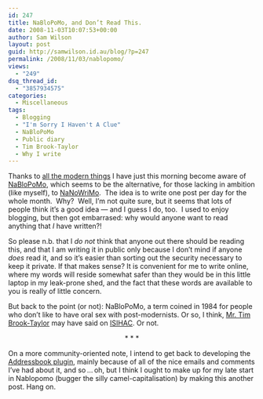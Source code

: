 ```yaml
---
id: 247
title: NaBloPoMo, and Don’t Read This.
date: 2008-11-03T10:07:53+00:00
author: Sam Wilson
layout: post
guid: http://samwilson.id.au/blog/?p=247
permalink: /2008/11/03/nablopomo/
views:
  - "249"
dsq_thread_id:
  - "3857934575"
categories:
  - Miscellaneous
tags:
  - Blogging
  - "I'm Sorry I Haven't A Clue"
  - NaBloPoMo
  - Public diary
  - Tim Brook-Taylor
  - Why I write
---
```

Thanks to [all the modern things](http://brianna.modernthings.org/article/160/nablopomo "All The Modern Things (Brianna)") I have just this morning become aware of [NaBloPoMo](http://nablopomo.ning.com/ "National Blog Posting Month"), which seems to be the alternative, for those lacking in ambition (like myself), to [NaNoWriMo](http://www.nanowrimo.org/ "National Novel Writing Month").  The idea is to write one post per day for the whole month.  Why?  Well, I’m not quite sure, but it seems that lots of people think it’s a good idea — and I guess I do, too.  I used to enjoy blogging, but then got embarrased: why would anyone want to read anything that _I_ have written?!

So please n.b. that I _do not_ think that anyone out there should be reading this, and that I am writing it in public only because I don’t mind if anyone _does_ read it, and so it’s easier than sorting out the security necessary to keep it private. If that makes sense? It is convenient for me to write online, where my words will reside somewhat safer than they would be in this little laptop in my leak-prone shed, and the fact that these words are available to you is really of little concern.

But back to the point (or not): NaBloPoMo, a term coined in 1984 for people who don’t like to have oral sex with post-modernists. Or so, I think, [Mr. Tim Brook-Taylor](http://en.wikipedia.org/wiki/Tim_Brooke-Taylor) may have said on [ISIHAC](http://en.wikipedia.org/wiki/I%27m_Sorry_I_Haven%27t_a_Clue). Or not.

<p style="text-align:center">
  * * *
</p>

On a more community-oriented note, I intend to get back to developing the [Addressbook plugin](http://samwilson.id.au/blog/plugins/addressbook/), mainly because of all of the nice emails and comments I’ve had about it, and so&thinsp;…&thinsp;oh, but I think I ought to make up for my late start in Nablopomo (bugger the silly camel-capitalisation) by making this another post. Hang on.